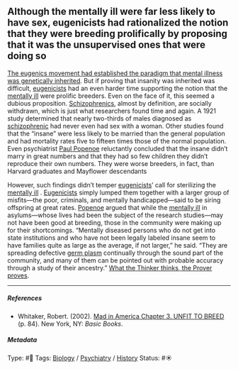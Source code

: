 ## Although the mentally ill were far less likely to have sex, eugenicists had rationalized the notion that they were breeding prolifically by proposing that it was the unsupervised ones that were doing so

[The eugenics movement had established the paradigm that mental illness was genetically inherited](The%20eugenics%20movement%20had%20established%20the%20paradigm%20that%20mental%20illness%20was%20genetically%20inherited.md). But if proving that insanity was inherited was difficult, [eugenicists](Eugenics.md) had an even harder time supporting the notion that the [mentally ill]() were prolific breeders. Even on the face of it, this seemed a dubious proposition. [Schizophrenics](), almost by definition, are socially withdrawn, which is just what researchers found time and again. A 1921 study determined that nearly two-thirds of males diagnosed as [schizophrenic]() had never even had sex with a woman. Other studies found that the “insane” were less likely to be married than the general population and had mortality rates five to fifteen times those of the normal population. Even psychiatrist [Paul Popenoe]() reluctantly concluded that the insane didn’t marry in great numbers and that they had so few children they didn’t reproduce their own numbers. They were worse breeders, in fact, than Harvard graduates and Mayflower descendants

However, such findings didn’t temper [eugenicists](Eugenics.md)’ call for sterilizing the [mentally ill]() . [Eugenicists](Eugenics.md) simply lumped them together with a larger group of misfits—the poor, criminals, and mentally handicapped—said to be siring offspring at great rates. [Popenoe]() argued that while the [mentally ill]()  in asylums—whose lives had been the subject of the research studies—may not have been good at breeding, those in the community were making up for their shortcomings. “Mentally diseased persons who do not get into state institutions and who have not been legally labeled insane seem to have families quite as large as the average, if not larger,” he said. “They are spreading defective [germ plasm]() continually through the sound part of the community, and many of them can be pointed out with probable accuracy through a study of their ancestry.” [What the Thinker thinks, the Prover proves](What%20the%20Thinker%20thinks,%20the%20Prover%20proves.md).

---

##### References

* Whitaker, Robert. (2002). [Mad in America Chapter 3. UNFIT TO BREED](Mad%20in%20America%20Chapter%203.%20UNFIT%20TO%20BREED.md) (p. 84). New York, NY: *Basic Books*.

##### Metadata

Type: #🔴 
Tags: [Biology]() / [Psychiatry](Psychiatry.md) / [History]() 
Status: #☀️ 
